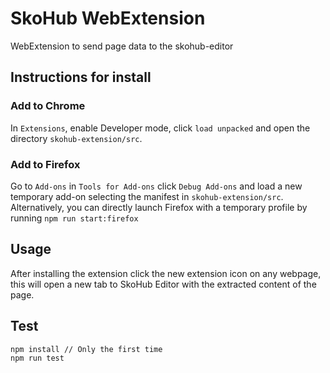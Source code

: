 # SkoHub WebExtension

WebExtension to send page data to the skohub-editor

## Instructions for install

### Add to Chrome

In `Extensions`, enable Developer mode, click `load unpacked` and open the directory `skohub-extension/src`.

### Add to Firefox

Go to `Add-ons` in `Tools for Add-ons` click `Debug Add-ons` and load a new temporary add-on selecting the manifest in `skohub-extension/src`. Alternatively, you can directly launch Firefox with a temporary profile by running `npm run start:firefox`

## Usage

After installing the extension click the new extension icon on any webpage, this will open a new tab to SkoHub Editor with the extracted content of the page.

## Test

```
npm install // Only the first time
npm run test
```
